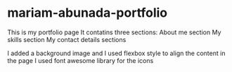 # mariam-abunada-portfolio
This is my portfolio page It contatins three sections:
About me section
My skills section
My contact details sections

I added a background image
and I used flexbox style to align the content in the page
I used font awesome library for the icons  
